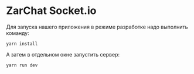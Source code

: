 # ZarChat Socket.io

Для запуска нашего приложения в режиме разработке надо выполнить команду:

```shell script
yarn install
```
А затем в отдельном окне запустить сервер:
```shell script
yarn run dev
```
